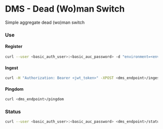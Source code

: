 # DMS - Dead (Wo)man Switch
Simple aggregate dead (wo)man switch

### Use

#### Register
```bash
curl --user <basic_auth_user>:<basic_auc_password> -d "environment=<environment_name>" <dms_endpoint>/register?json
```

#### Ingest
```bash
curl -H "Authorization: Bearer <jwt_token>" -XPOST <dms_endpoint>/ingest
```

#### Pingdom
```bash
curl <dms_endpoint>/pingdom
```

### Status
```bash
curl --user <basic_auth_user>:<basic_auc_password> <dms_endpoint>/status?json
```
